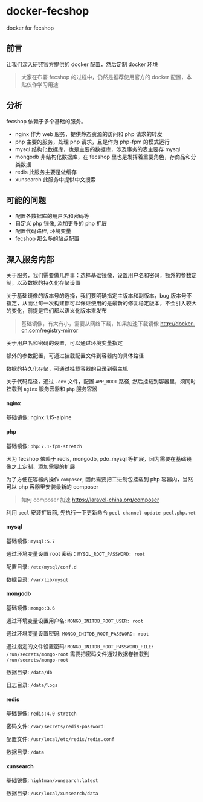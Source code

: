 # docker-fecshop

docker for fecshop

## 前言

让我们深入研究官方提供的 docker 配置，然后定制 docker 环境

> 大家在布署 fecshop 的过程中，仍然是推荐使用官方的 docker 配置，本贴仅作学习用途

## 分析

fecshop 依赖于多个基础的服务。

- nginx 作为 web 服务，提供静态资源的访问和 php 请求的转发
- php 主要的服务，处理 php 请求，且是作为 php-fpm 的模式运行
- mysql 结构化数据库，也是主要的数据库，涉及事务的表主要存 mysql
- mongodb 非结构化数据库，在 fecshop 里也是发挥着重要角色，存商品和分类数据
- redis 此服务主要是做缓存
- xunsearch 此服务中提供中文搜索


## 可能的问题

- 配置各数据库的用户名和密码等
- 自定义 php 镜像, 添加更多的 php 扩展
- 配置代码路径, 环境变量
- fecshop 那么多的站点配置

## 深入服务内部

关于服务，我们需要做几件事：选择基础镜像，设置用户名和密码，额外的参数定制，以及数据的持久化存储设置

关于基础镜像的版本号的选择，我们要明确指定主版本和副版本，bug 版本号不指定，从而让每一次构建都可以保证使用的是最新的修复稳定版本，不会引入较大的变化，前提是它们都以语义化版本来发布

> 基础镜像，有大有小，需要从网络下载，如果加速下载镜像 http://docker-cn.com/registry-mirror

关于用户名和密码的设置，可以通过环境变量指定

额外的参数配置，可通过挂载配置文件到容器内的具体路径

数据的持久化存储，可通过挂载容器的目录到宿主机

关于代码路径，通过 `.env` 文件，配置 `APP_ROOT` 路径, 然后挂载到容器里，须同时挂载到 `nginx` 服务容器和 `php` 服务容器

#### nginx

基础镜像: nginx:1.15-alpine

#### php

基础镜像: `php:7.1-fpm-stretch`

因为 fecshop 依赖于 redis, mongodb, pdo_mysql 等扩展，因为需要在基础镜像之上定制，添加需要的扩展

为了方便在容器内操作 `composer`, 因此需要把二进制包挂载到 php 容器内，当然可以 php 容器里安装最新的 composer

> 如何 composer 加速 https://laravel-china.org/composer

利用 `pecl` 安装扩展前, 先执行一下更新命令 `pecl channel-update pecl.php.net`

#### mysql

基础镜像: `mysql:5.7`

通过环境变量设置 root 密码：`MYSQL_ROOT_PASSWORD: root`

配置目录: `/etc/mysql/conf.d`

数据目录: `/var/lib/mysql`

#### mongodb

基础镜像: `mongo:3.6`

通过环境变量设置用户名: `MONGO_INITDB_ROOT_USER: root`

通过环境变量设置密码: `MONGO_INITDB_ROOT_PASSWORD: root`

通过指定的文件设置密码: `MONGO_INITDB_ROOT_PASSWORD_FILE: /run/secrets/mongo-root` 需要把密码文件通过数据卷挂载到 `/run/secrets/mongo-root`

数据目录: `/data/db`

日志目录: `/data/logs`

#### redis

基础镜像: `redis:4.0-stretch`

密码文件: `/var/secrets/redis-password`

配置文件: `/usr/local/etc/redis/redis.conf`

数据目录: `/data`

#### xunsearch

基础镜像: `hightman/xunsearch:latest`

数据目录: `/usr/local/xunsearch/data`

